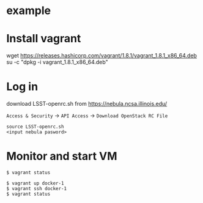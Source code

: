 example
==

# Install vagrant

wget https://releases.hashicorp.com/vagrant/1.8.1/vagrant_1.8.1_x86_64.deb
su -c "dpkg -i vagrant_1.8.1_x86_64.deb"

# Log in

download LSST-openrc.sh from https://nebula.ncsa.illinois.edu/

`Access & Security` -> `API Access` -> `Download OpenStack RC File`

    source LSST-openrc.sh
    <input nebula pasword>

# Monitor and start VM

```
$ vagrant status

$ vagrant up docker-1
$ vagrant ssh docker-1
$ vagrant status
```
